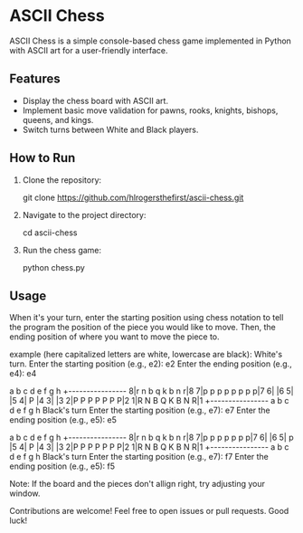 # ASCII Chess

ASCII Chess is a simple console-based chess game implemented in Python with ASCII art for a user-friendly interface.
## Features

- Display the chess board with ASCII art.
- Implement basic move validation for pawns, rooks, knights, bishops, queens, and kings.
- Switch turns between White and Black players.

## How to Run

1. Clone the repository:

   git clone https://github.com/hlrogersthefirst/ascii-chess.git

2. Navigate to the project directory:

   cd ascii-chess

3. Run the chess game:

   python chess.py

## Usage

When it's your turn, enter the starting position using chess notation to tell the program the position of the piece you would like to move. Then, the ending position of where you want to move the piece to.

example (here capitalized letters are white, lowercase are black):
White's turn.
Enter the starting position (e.g., e2): e2
Enter the ending position (e.g., e4): e4

  a b c d e f g h
 +----------------
8|r n b q k b n r|8
7|p p p p p p p p|7
6|               |6
5|               |5
4|        P      |4
3|               |3
2|P P P P   P P P|2
1|R N B Q K B N R|1
 +----------------
  a b c d e f g h
Black's turn
Enter the starting position (e.g., e7): e7
Enter the ending position (e.g., e5): e5

  a b c d e f g h
 +----------------
8|r n b q k b n r|8
7|p p p p p   p p|7
6|               |6
5|          p    |5
4|        P      |4
3|               |3
2|P P P P   P P P|2
1|R N B Q K B N R|1
 +----------------
  a b c d e f g h
Black's turn
Enter the starting position (e.g., e7): f7
Enter the ending position (e.g., e5): f5

Note: If the board and the pieces don't allign right, try adjusting your window.

Contributions are welcome! Feel free to open issues or pull requests.
Good luck!
